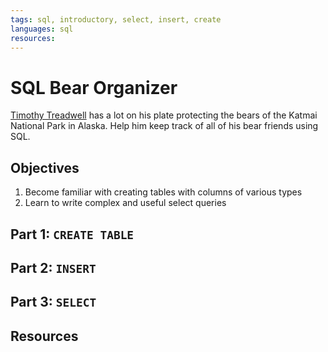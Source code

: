 ```yaml
---
tags: sql, introductory, select, insert, create
languages: sql
resources: 
---
```


# SQL Bear Organizer

[Timothy Treadwell](http://en.wikipedia.org/wiki/Timothy_Treadwell) has a lot on his plate protecting the bears of the Katmai National Park in Alaska. Help him keep track of all of his bear friends using SQL.

## Objectives

1. Become familiar with creating tables with columns of various types
2. Learn to write complex and useful select queries

## Part 1: `CREATE TABLE`

## Part 2: `INSERT`

## Part 3: `SELECT`

## Resources